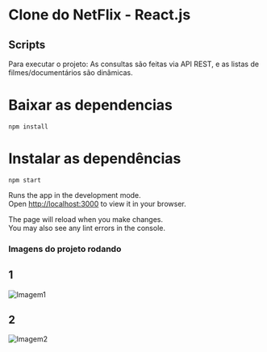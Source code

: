 # Clone do NetFlix - React.js


## Scripts

Para executar o projeto:
As consultas são feitas via API REST, e as listas de filmes/documentários são dinâmicas.

# Baixar as dependencias

`npm install`

# Instalar as dependências

`npm start`


Runs the app in the development mode.\
Open [http://localhost:3000](http://localhost:3000) to view it in your browser.

The page will reload when you make changes.\
You may also see any lint errors in the console.

### Imagens do projeto rodando

## 1

![Imagem1](1.png)

## 2

![Imagem2](2.png)
